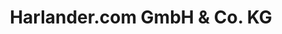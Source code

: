 ---
title: "Harlander.com GmbH & Co. KG"
url: /oberndorf-a-lech/harlander-com-gmbh-und-co-kg/
shop: Elektronik
---